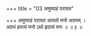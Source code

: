 +++
title = "03 अमुष्याहं परायत"

+++
अमुष्याहं परायत आयतो मनो अग्रभम् ।  
अग्रभं हस्त्यं मनो ऽथो हृदय्यं मनः ॥ ॥ ३ ॥